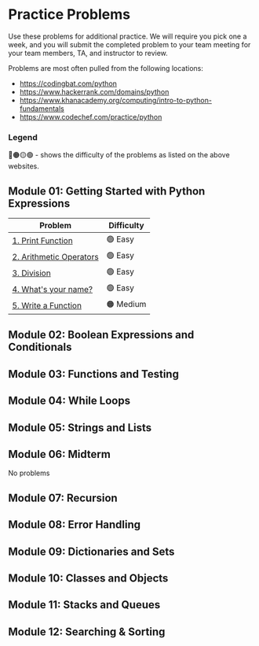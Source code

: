 # Practice Problems

Use these problems for additional practice. We will require you pick one a week, and you will submit the completed problem to your team meeting for your team members, TA, and instructor to review. 

Problems are most often pulled from the following locations:
* https://codingbat.com/python
* https://www.hackerrank.com/domains/python
* https://www.khanacademy.org/computing/intro-to-python-fundamentals 
* https://www.codechef.com/practice/python

### Legend
🔴🟠🟡🟢  - shows the difficulty of the problems as listed on the above websites. 

## Module 01: Getting Started with Python Expressions

| Problem  | Difficulty |
| -------- | ---------- |
| [1. Print Function] | 🟢 Easy |
| [2. Arithmetic Operators ] | 🟢 Easy |
| [3. Division] | 🟢 Easy |
| [4. What's your name?] | 🟢 Easy |
| [5. Write a Function] | 🟠 Medium |


## Module 02: Boolean Expressions and Conditionals

## Module 03: Functions and Testing


## Module 04: While Loops


## Module 05:  Strings and Lists


## Module 06: Midterm
No problems


## Module 07: Recursion

## Module 08: Error Handling


## Module 09: Dictionaries and Sets


## Module 10: Classes and Objects

## Module 11: Stacks and Queues

## Module 12: Searching & Sorting

<!-- Auto Reference -->
[1. Print Function]: https://www.hackerrank.com/challenges/python-print/problem?isFullScreen=true
[2. Arithmetic Operators]: https://www.hackerrank.com/challenges/python-arithmetic-operators/problem?isFullScreen=true
[3. Division]: https://www.hackerrank.com/challenges/python-division/problem?isFullScreen=true
[4. What's your name?]: https://www.hackerrank.com/challenges/whats-your-name/problem?isFullScreen=true
[5. Write a Function]: https://www.hackerrank.com/challenges/whats-your-name/problem?isFullScreen=true
